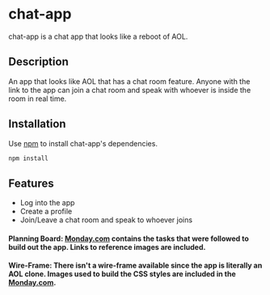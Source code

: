 # chat-app

chat-app is a chat app that looks like a reboot of AOL.

## Description

An app that looks like AOL that has a chat room feature. Anyone with the link to the app can join a chat room and speak with whoever is inside the room in real time.

## Installation

Use [npm](https://docs.npmjs.com/about-npm) to install chat-app's dependencies.

```bash
npm install
```

## Features

* Log into the app
* Create a profile
* Join/Leave a chat room and speak to whoever joins

#### Planning Board: [Monday.com](https://ms-team273616.monday.com/boards/5931763524) contains the tasks that were followed to build out the app. Links to reference images are included. 

#### Wire-Frame: There isn't a wire-frame available since the app is literally an AOL clone. Images used to build the CSS styles are included in the [Monday.com](https://ms-team273616.monday.com/boards/5931763524).
